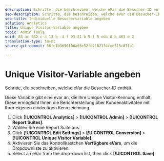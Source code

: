```yaml
---
description: Schritte, die beschreiben, welche eVar die Besucher-ID enthält.
seo-description: Schritte, die beschreiben, welche eVar die Besucher-ID enthält.
seo-title: Individuelle Besuchervariable angeben
solution: Analytics
title: Unique Visitor-Variable angeben
topic: Admin Tools
uuid: 88 ac 962 c-a 13 b -4 f 93-81 b 5-f 5 eda 8 b 463 e 2
translation-type: tm+mt
source-git-commit: 86fe1b3650100a05e52fb2102134fee515c871b1

---
```



# Unique Visitor-Variable angeben

Schritte, die beschreiben, welche eVar die Besucher-ID enthält.

Diese Variable gibt eine evar an, die Ihre Unique Visitor-Kennung enthält. Diese ermöglicht Ihnen die Berichterstellung über Kundenaktivitäten mit Ihrer eigenen eindeutigen Kennzeichnung.

1. Click **[!UICONTROL Analytics]** &gt; **[!UICONTROL Admin]** &gt; **[!UICONTROL Report Suites]**.
1. Wählen Sie eine Report Suite aus.
1. Click **[!UICONTROL Edit Settings]** &gt; **[!UICONTROL Conversion]** &gt; **[!UICONTROL Unique Visitor Variable]**.
1. Aktivieren Sie das Kontrollkästchen **Verfügbare eVars**, um die Dropdownliste zu aktivieren.
1. Select an eVar from the drop-down list, then click **[!UICONTROL Save]**.
